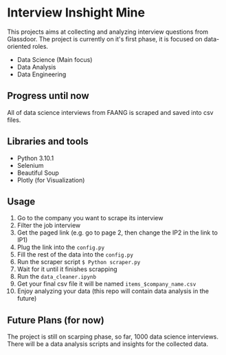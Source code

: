 # Interview Inshight Mine

This projects aims at collecting and analyzing interview questions from Glassdoor.
The project is currently on it's first phase, it is focused on data-oriented roles.
* Data Science (Main focus)
* Data Analysis 
* Data Engineering

## Progress until now
All of data science interviews from FAANG is scraped and saved into csv files.

## Libraries and tools
* Python 3.10.1
* Selenium
* Beautiful Soup
* Plotly (for Visualization)
## Usage
1. Go to the company you want to scrape its interview
2. Filter the job interview
3. Get the paged link (e.g. go to page 2, then change the IP2 in the link to IP1)
4. Plug the link into the ```config.py``` 
5. Fill the rest of the data into the ```config.py``` 
6. Run the scraper script ```$ Python scraper.py```
7. Wait for it until it finishes scrapping
8. Run the ```data_cleaner.ipynb``` 
9. Get your final csv file it will be named ```items_$company_name.csv```
10. Enjoy analyzing your data (this repo will contain data analysis in the future)
## Future Plans (for now)
The project is still on scarping phase, so far, 1000 data science interviews.
There will be a data analysis scripts and insights for the collected data. 

